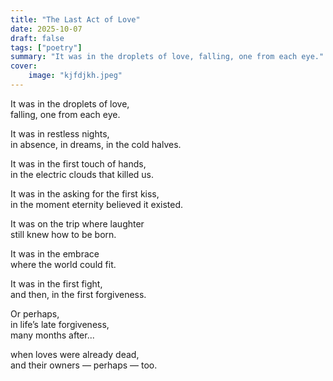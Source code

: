 ```yaml
---
title: "The Last Act of Love"
date: 2025-10-07
draft: false
tags: ["poetry"]
summary: "It was in the droplets of love, falling, one from each eye."
cover:
    image: "kjfdjkh.jpeg"
---
```

It was in the droplets of love,<br>
falling, one from each eye.<br>

It was in restless nights,<br>
in absence, in dreams, in the cold halves.<br>

It was in the first touch of hands,<br>
in the electric clouds that killed us.<br>

It was in the asking for the first kiss,<br>
in the moment eternity believed it existed.<br>

It was on the trip where laughter<br>
still knew how to be born.<br>

It was in the embrace<br>
where the world could fit.<br>

It was in the first fight,<br>
and then, in the first forgiveness.<br>

Or perhaps,<br>
in life’s late forgiveness,<br>
many months after...<br>

when loves were already dead,<br>
and their owners — perhaps — too.<br>